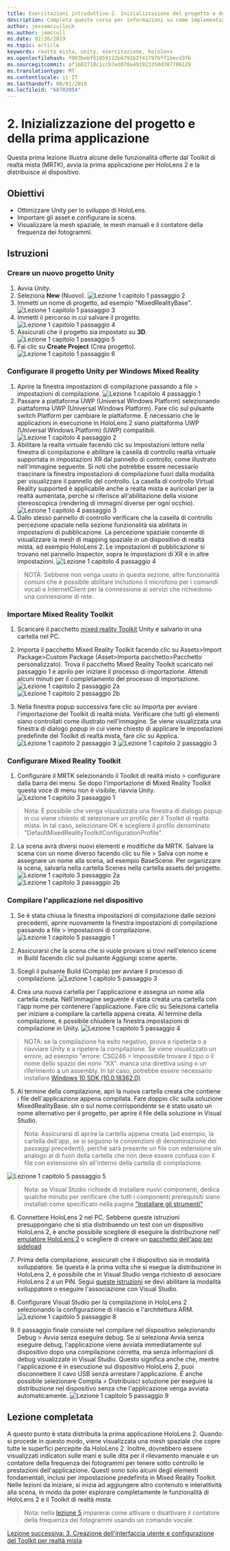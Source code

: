 ```yaml
---
title: Esercitazioni introduttive-2. Inizializzazione del progetto e della prima applicazione
description: Completa questo corso per informazioni su come implementare il riconoscimento volto di Azure in un'applicazione di realtà mista.
author: jessemcculloch
ms.author: jemccull
ms.date: 02/26/2019
ms.topic: article
keywords: realtà mista, unity, esercitazione, hololens
ms.openlocfilehash: f003bebf51859122b679162f41797bff1becd3fb
ms.sourcegitcommit: af1602710c1ccb7ed870a491923350d387706129
ms.translationtype: MT
ms.contentlocale: it-IT
ms.lasthandoff: 08/01/2019
ms.locfileid: "68702054"
---
```

# <a name="2-initializing-your-project-and-first-application"></a>2. Inizializzazione del progetto e della prima applicazione

Questa prima lezione illustra alcune delle funzionalità offerte dal Toolkit di realtà mista (MRTK), avvia la prima applicazione per HoloLens 2 e la distribuisce al dispositivo.

## <a name="objectives"></a>Obiettivi

* Ottimizzare Unity per lo sviluppo di HoloLens.
* Importare gli asset e configurare la scena.
* Visualizzare la mesh spaziale, le mesh manuali e il contatore della frequenza dei fotogrammi.

## <a name="instructions"></a>Istruzioni

### <a name="create-new-unity-project"></a>Creare un nuovo progetto Unity

1. Avvia Unity.
2. Seleziona **New** (Nuovo).
![Lezione 1 capitolo 1 passaggio 2](images/Lesson1Chapter1Step2.JPG)
3. Immetti un nome di progetto, ad esempio "MixedRealityBase".
![Lezione 1 capitolo 1 passaggio 3](images/Lesson1Chapter1Step3.JPG)
4. Immetti il percorso in cui salvare il progetto.
![Lezione 1 capitolo 1 passaggio 4](images/Lesson1Chapter1Step4.JPG)
5. Assicurati che il progetto sia impostato su **3D**.
![Lezione 1 capitolo 1 passaggio 5](images/Lesson1Chapter1Step5.JPG)
6. Fai clic su **Create Project** (Crea progetto).
![Lezione 1 capitolo 1 passaggio 6](images/Lesson1Chapter1Step6.JPG)

### <a name="configure-the-unity-project-for-windows-mixed-reality"></a>Configurare il progetto Unity per Windows Mixed Reality

1. Aprire la finestra impostazioni di compilazione passando a file > impostazioni di compilazione.
![Lezione 1 capitolo 4 passaggio 1](images/Lesson1Chapter4Step1.JPG)
2. Passare a piattaforma UWP (Universal Windows Platform) selezionando piattaforma UWP (Universal Windows Platform). Fare clic sul pulsante switch Platform per cambiare le piattaforme. È necessario che le applicazioni in esecuzione in HoloLens 2 siano piattaforma UWP (Universal Windows Platform) (UWP) compatibili.
![Lezione 1 capitolo 4 passaggio 2](images/Lesson1Chapter4Step2.JPG)
3. Abilitare la realtà virtuale facendo clic su Impostazioni lettore nella finestra di compilazione e abilitare la casella di controllo realtà virtuale supportata in impostazioni XR dal pannello di controllo, come illustrato nell'immagine seguente. Si noti che potrebbe essere necessario trascinare la finestra impostazioni di compilazione fuori dalla modalità per visualizzare il pannello del controllo. La casella di controllo Virtual Reality supported è applicabile anche a realtà mista e auricolari per la realtà aumentata, perché si riferisce all'abilitazione della visione stereoscopica (rendering di immagini diverse per ogni occhio). ![Lezione 1 capitolo 4 passaggio 3](images/Lesson1Chapter4Step3.JPG)
4. Dallo stesso pannello di controllo verificare che la casella di controllo percezione spaziale nella sezione funzionalità sia abilitata in impostazioni di pubblicazione. La percezione spaziale consente di visualizzare la mesh di mapping spaziale in un dispositivo di realtà mista, ad esempio HoloLens 2. Le impostazioni di pubblicazione si trovano nel pannello Inspector, sopra le impostazioni di XR e in altre impostazioni.
![Lezione 1 capitolo 4 passaggio 4](images/Lesson1Chapter4Step4.JPG)

> NOTA: Sebbene non venga usato in questa sezione, altre funzionalità comuni che è possibile abilitare includono il microfono per i comandi vocali e InternetClient per la connessione ai servizi che richiedono una connessione di rete.

### <a name="import-the-mixed-reality-toolkit"></a>Importare Mixed Reality Toolkit

1. Scaricare il pacchetto [mixed reality Toolkit](https://github.com/Microsoft/MixedRealityToolkit-Unity/releases/download/v2.0.0-RC1/Microsoft.MixedReality.Toolkit.Unity.Foundation-v2.0.0-RC1.unitypackage) Unity e salvarlo in una cartella nel PC.

2. Importa il pacchetto Mixed Reality Toolkit facendo clic su Assets>Import Package>Custom Package (Asset>Importa pacchetto>Pacchetto personalizzato). Trova il pacchetto Mixed Reality Toolkit scaricato nel passaggio 1 e aprilo per iniziare il processo di importazione. Attendi alcuni minuti per il completamento del processo di importazione.
    ![Lezione 1 capitolo 2 passaggio 2a](images/Lesson1Chapter2Step2a.JPG) ![Lezione 1 capitolo 2 passaggio 2b](images/Lesson1Chapter2Step2b.JPG)

3. Nella finestra popup successiva fare clic su Importa per avviare l'importazione del Toolkit di realtà mista. Verificare che tutti gli elementi siano controllati come illustrato nell'immagine. Se viene visualizzata una finestra di dialogo popup in cui viene chiesto di applicare le impostazioni predefinite del Toolkit di realtà mista, fare clic su Applica.
    ![Lezione 1 capitolo 2 passaggio 3](images/Lesson1Chapter2Step3.JPG) ![Lezione 1 capitolo 2 passaggio 3](images/Lesson1Chapter2Step3b.JPG)

### <a name="configure-the-mixed-reality-toolkit"></a>Configurare Mixed Reality Toolkit

1. Configurare il MRTK selezionando il Toolkit di realtà misto > configurare dalla barra dei menu. Se dopo l'importazione di Mixed Reality Toolkit questa voce di menu non è visibile, riavvia Unity.
  ![Lezione 1 capitolo 3 passaggio 1](images/Lesson1Chapter3Step1.JPG)

  > Nota: È possibile che venga visualizzata una finestra di dialogo popup in cui viene chiesto di selezionare un profilo per il Toolkit di realtà mista. In tal caso, selezionare OK e scegliere il profilo denominato "DefaultMixedRealityToolkitConfigurationProfile".

2. La scena avrà diversi nuovi elementi e modifiche da MRTK. Salvare la scena con un nome diverso facendo clic su file > Salva con nome e assegnare un nome alla scena, ad esempio BaseScene. Per organizzare la scena, salvarla nella cartella Scenes nella cartella assets del progetto.
  ![Lezione 1 capitolo 3 passaggio 2a](images/Lesson1Chapter3Step2a.JPG)
  ![Lezione 1 capitolo 3 passaggio 2b](images/Lesson1Chapter3Step2b.JPG)

### <a name="build-your-application-to-your-device"></a>Compilare l'applicazione nel dispositivo

1. Se è stata chiusa la finestra impostazioni di compilazione dalle sezioni precedenti, aprire nuovamente la finestra impostazioni di compilazione passando a file > impostazioni di compilazione.
    ![Lezione 1 capitolo 5 passaggio 1](images/Lesson1Chapter5Step1.JPG)

2. Assicurarsi che la scena che si vuole provare si trovi nell'elenco scene in Build facendo clic sul pulsante Aggiungi scene aperte.

3. Scegli il pulsante Build (Compila) per avviare il processo di compilazione.
    ![Lezione 1 capitolo 5 passaggio 3](images/Lesson1Chapter5Step3.JPG)

4. Crea una nuova cartella per l'applicazione e assegna un nome alla cartella creata. Nell'immagine seguente è stata creata una cartella con l'app nome per contenere l'applicazione. Fare clic su Seleziona cartella per iniziare a compilare la cartella appena creata. Al termine della compilazione, è possibile chiudere la finestra impostazioni di compilazione in Unity. 
    ![Lezione 1 capitolo 5 passaggio 4](images/Lesson1Chapter5Step4.JPG)

  > NOTA: se la compilazione ha esito negativo, prova a ripeterla o a riavviare Unity e a ripetere la compilazione. Se viene visualizzato un errore, ad esempio "errore: CS0246 = Impossibile trovare il tipo o il nome dello spazio dei nomi "XX". manca una direttiva using o un riferimento a un assembly. In tal caso, potrebbe essere necessario installare [Windows 10 SDK (10.0.18362.0)](<https://developer.microsoft.com/en-us/windows/downloads/windows-10-sdk>)
  >

5. Al termine della compilazione, apri la nuova cartella creata che contiene i file dell'applicazione appena compilata. Fare doppio clic sulla soluzione MixedRealityBase. sln o sul nome corrispondente se è stato usato un nome alternativo per il progetto, per aprire il file della soluzione in Visual Studio.

  > Nota: Assicurarsi di aprire la cartella appena creata (ad esempio, la cartella dell'app, se si seguono le convenzioni di denominazione dei passaggi precedenti), perché sarà presente un file con estensione sln analogo al di fuori della cartella che non deve essere confusa con il file con estensione sln all'interno della cartella di compilazione. 

![Lezione 1 capitolo 5 passaggio 5](images/Lesson1Chapter5Step5.JPG)

  > Nota: se Visual Studio richiede di installare nuovi componenti, dedica qualche minuto per verificare che tutti i componenti prerequisiti siano installati come specificato nella pagina ["Installare gli strumenti"](install-the-tools.md)

6. Connettere HoloLens 2 nel PC. Sebbene queste istruzioni presuppongano che si stia distribuendo un test con un dispositivo HoloLens 2, è anche possibile scegliere di eseguire la distribuzione nell' [emulatore HoloLens 2](using-the-hololens-emulator.md) o scegliere di creare un [pacchetto dell'app per sideload](<https://docs.microsoft.com/en-us/windows/uwp/packaging/packaging-uwp-apps>)

7. Prima della compilazione, assicurati che il dispositivo sia in modalità sviluppatore. Se questa è la prima volta che si esegue la distribuzione in HoloLens 2, è possibile che in Visual Studio venga richiesto di associare HoloLens 2 a un PIN. Segui [queste istruzioni](https://docs.microsoft.com/en-us/windows/mixed-reality/using-visual-studio) se devi abilitare la modalità sviluppatore o eseguire l'associazione con Visual Studio.

8. Configurare Visual Studio per la compilazione in HoloLens 2 selezionando la configurazione di rilascio e l'architettura ARM.
    ![Lezione 1 capitolo 5 passaggio 8](images/Lesson1Chapter5Step8.JPG)

9. Il passaggio finale consiste nel compilare nel dispositivo selezionando Debug > Avvia senza eseguire debug. Se si seleziona Avvia senza eseguire debug, l'applicazione viene avviata immediatamente sul dispositivo dopo una compilazione corretta, ma senza informazioni di debug visualizzate in Visual Studio. Questo significa anche che, mentre l'applicazione è in esecuzione sul dispositivo HoloLens 2, puoi disconnettere il cavo USB senza arrestare l'applicazione. È anche possibile selezionare Compila > Distribuisci soluzione per eseguire la distribuzione nel dispositivo senza che l'applicazione venga avviata automaticamente.
    ![Lezione 1 capitolo 5 passaggio 9](images/Lesson1Chapter5Step9.JPG)

## <a name="congratulations"></a>Lezione completata

A questo punto è stata distribuita la prima applicazione HoloLens 2. Quando si procede in questo modo, viene visualizzata una mesh spaziale che copre tutte le superfici percepite da HoloLens 2. Inoltre, dovrebbero essere visualizzati indicatori sulle mani e sulle dita per il rilevamento manuale e un contatore della frequenza dei fotogrammi per tenere sotto controllo le prestazioni dell'applicazione. Questi sono solo alcuni degli elementi fondamentali, inclusi per impostazione predefinita in Mixed Reality Toolkit. Nelle lezioni da iniziare, si inizia ad aggiungere altro contenuto e interattività alla scena, in modo da poter esplorare completamente le funzionalità di HoloLens 2 e il Toolkit di realtà mista.

>Nota: nella [lezione 5](mrlearning-base-ch5.md) imparerai come attivare o disattivare il contatore della frequenza dei fotogrammi usando un comando vocale.

[Lezione successiva: 3. Creazione dell'interfaccia utente e configurazione del Toolkit per realtà mista](mrlearning-base-ch2.md)
